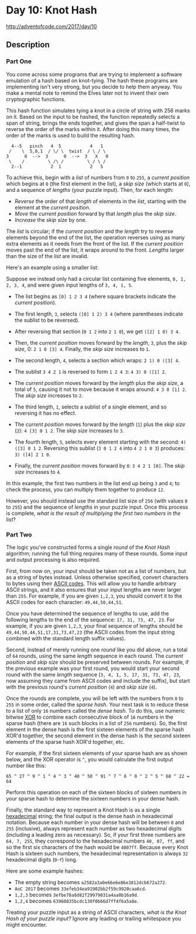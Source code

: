 # Day 10: Knot Hash

http://adventofcode.com/2017/day/10

## Description

### Part One

You come across some programs that are trying to implement a software emulation of a hash based on knot-tying. The hash these programs are implementing isn't very strong, but you decide to help them anyway. You make a mental note to remind the Elves later not to <span title="NEW CRYPTOSYSTEM WHO DIS">invent their own cryptographic functions</span>.

This hash function simulates tying a knot in a circle of string with 256 marks on it. Based on the input to be hashed, the function repeatedly selects a span of string, brings the ends together, and gives the span a half-twist to reverse the order of the marks within it. After doing this many times, the order of the marks is used to build the resulting hash.

```
  4--5   pinch   4  5           4   1
 /    \  5,0,1  / \/ \  twist  / \ / \
3      0  -->  3      0  -->  3   X   0
 \    /         \ /\ /         \ / \ /
  2--1           2  1           2   5

```

To achieve this, begin with a _list_ of numbers from `0` to `255`, a _current position_ which begins at `0` (the first element in the list), a _skip size_ (which starts at `0`), and a sequence of _lengths_ (your puzzle input). Then, for each length:

*   _Reverse_ the order of that _length_ of elements in the _list_, starting with the element at the _current position_.
*   _Move_ the _current position_ forward by that _length_ plus the _skip size_.
*   _Increase_ the _skip size_ by one.

The _list_ is circular; if the _current position_ and the _length_ try to reverse elements beyond the end of the list, the operation reverses using as many extra elements as it needs from the front of the list. If the _current position_ moves past the end of the list, it wraps around to the front. _Lengths_ larger than the size of the _list_ are invalid.

Here's an example using a smaller list:

Suppose we instead only had a circular list containing five elements, `0, 1, 2, 3, 4`, and were given input lengths of `3, 4, 1, 5`.

*   The list begins as `[0] 1 2 3 4` (where square brackets indicate the _current position_).
*   The first length, `3`, selects `([0] 1 2) 3 4` (where parentheses indicate the sublist to be reversed).
*   After reversing that section (`0 1 2` into `2 1 0`), we get `([2] 1 0) 3 4`.
*   Then, the _current position_ moves forward by the _length_, `3`, plus the _skip size_, 0: `2 1 0 [3] 4`. Finally, the _skip size_ increases to `1`.

*   The second length, `4`, selects a section which wraps: `2 1) 0 ([3] 4`.
*   The sublist `3 4 2 1` is reversed to form `1 2 4 3`: `4 3) 0 ([1] 2`.
*   The _current position_ moves forward by the _length_ plus the _skip size_, a total of `5`, causing it not to move because it wraps around: `4 3 0 [1] 2`. The _skip size_ increases to `2`.

*   The third length, `1`, selects a sublist of a single element, and so reversing it has no effect.
*   The _current position_ moves forward by the _length_ (`1`) plus the _skip size_ (`2`): `4 [3] 0 1 2`. The _skip size_ increases to `3`.

*   The fourth length, `5`, selects every element starting with the second: `4) ([3] 0 1 2`. Reversing this sublist (`3 0 1 2 4` into `4 2 1 0 3`) produces: `3) ([4] 2 1 0`.
*   Finally, the _current position_ moves forward by `8`: `3 4 2 1 [0]`. The _skip size_ increases to `4`.

In this example, the first two numbers in the list end up being `3` and `4`; to check the process, you can multiply them together to produce `12`.

However, you should instead use the standard list size of `256` (with values `0` to `255`) and the sequence of _lengths_ in your puzzle input. Once this process is complete, _what is the result of multiplying the first two numbers in the list_?

### Part Two

The logic you've constructed forms a single _round_ of the _Knot Hash_ algorithm; running the full thing requires many of these rounds. Some input and output processing is also required.

First, from now on, your input should be taken not as a list of numbers, but as a string of bytes instead. Unless otherwise specified, convert characters to bytes using their [ASCII codes](https://en.wikipedia.org/wiki/ASCII#Printable_characters). This will allow you to handle arbitrary ASCII strings, and it also ensures that your input lengths are never larger than `255`. For example, if you are given `1,2,3`, you should convert it to the ASCII codes for each character: `49,44,50,44,51`.

Once you have determined the sequence of lengths to use, add the following lengths to the end of the sequence: `17, 31, 73, 47, 23`. For example, if you are given `1,2,3`, your final sequence of lengths should be `49,44,50,44,51,17,31,73,47,23` (the ASCII codes from the input string combined with the standard length suffix values).

Second, instead of merely running one _round_ like you did above, run a total of `64` rounds, using the same _length_ sequence in each round. The _current position_ and _skip size_ should be preserved between rounds. For example, if the previous example was your first round, you would start your second round with the same _length_ sequence (`3, 4, 1, 5, 17, 31, 73, 47, 23`, now assuming they came from ASCII codes and include the suffix), but start with the previous round's _current position_ (`4`) and _skip size_ (`4`).

Once the rounds are complete, you will be left with the numbers from `0` to `255` in some order, called the _sparse hash_. Your next task is to reduce these to a list of only `16` numbers called the _dense hash_. To do this, use numeric bitwise [XOR](https://en.wikipedia.org/wiki/Bitwise_operation#XOR) to combine each consecutive block of `16` numbers in the sparse hash (there are `16` such blocks in a list of `256` numbers). So, the first element in the dense hash is the first sixteen elements of the sparse hash XOR'd together, the second element in the dense hash is the second sixteen elements of the sparse hash XOR'd together, etc.

For example, if the first sixteen elements of your sparse hash are as shown below, and the XOR operator is `^`, you would calculate the first output number like this:

```
65 ^ 27 ^ 9 ^ 1 ^ 4 ^ 3 ^ 40 ^ 50 ^ 91 ^ 7 ^ 6 ^ 0 ^ 2 ^ 5 ^ 68 ^ 22 = 64
```

Perform this operation on each of the sixteen blocks of sixteen numbers in your sparse hash to determine the sixteen numbers in your dense hash.

Finally, the standard way to represent a Knot Hash is as a single [hexadecimal](https://en.wikipedia.org/wiki/Hexadecimal) string; the final output is the dense hash in hexadecimal notation. Because each number in your dense hash will be between `0` and `255` (inclusive), always represent each number as two hexadecimal digits (including a leading zero as necessary). So, if your first three numbers are `64, 7, 255`, they correspond to the hexadecimal numbers `40, 07, ff`, and so the first six characters of the hash would be `4007ff`. Because every Knot Hash is sixteen such numbers, the hexadecimal representation is always `32` hexadecimal digits (`0`-`f`) long.

Here are some example hashes:

*   The empty string becomes `a2582a3a0e66e6e86e3812dcb672a272`.
*   `AoC 2017` becomes `33efeb34ea91902bb2f59c9920caa6cd`.
*   `1,2,3` becomes `3efbe78a8d82f29979031a4aa0b16a9d`.
*   `1,2,4` becomes `63960835bcdc130f0b66d7ff4f6a5a8e`.

Treating your puzzle input as a string of ASCII characters, _what is the Knot Hash of your puzzle input?_ Ignore any leading or trailing whitespace you might encounter.
